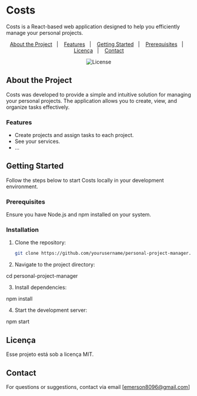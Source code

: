 # Costs

Costs is a React-based web application designed to help you efficiently manage your personal projects.

<p align="center">
  <a href="#about-the-project">About the Project</a>&nbsp;&nbsp;&nbsp;|&nbsp;&nbsp;&nbsp;
  <a href="#features">Features</a>&nbsp;&nbsp;&nbsp;|&nbsp;&nbsp;&nbsp;
  <a href="#getting-started">Getting Started</a>&nbsp;&nbsp;&nbsp;|&nbsp;&nbsp;&nbsp;
  <a href="#prerequisites">Prerequisites</a>&nbsp;&nbsp;&nbsp;|&nbsp;&nbsp;&nbsp;
  <a href="#licença">Licença</a>&nbsp;&nbsp;&nbsp;|&nbsp;&nbsp;&nbsp;
  <a href="#contact">Contact</a>
</p>

<p align="center">
  <img alt="License" src="https://img.shields.io/static/v1?label=license&message=MIT&color=49AA26&labelColor=000000">
</p>

## About the Project

Costs was developed to provide a simple and intuitive solution for managing your personal projects. The application allows you to create, view, and organize tasks effectively.

### Features

- Create projects and assign tasks to each project.
- See your services.
- ...

## Getting Started

Follow the steps below to start Costs locally in your development environment.

### Prerequisites

Ensure you have Node.js and npm installed on your system.

### Installation

1. Clone the repository:

   ```bash
   git clone https://github.com/yourusername/personal-project-manager.git

   ```

2. Navigate to the project directory:

cd personal-project-manager

3. Install dependencies:

npm install

4. Start the development server:

npm start

## Licença

Esse projeto está sob a licença MIT.

## Contact

For questions or suggestions, contact via email [emerson8096@gmail.com]
